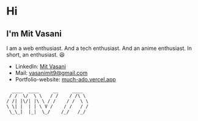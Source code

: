 # Hi
## I'm Mit Vasani

I am a web enthusiast. And a tech enthusiast. And an anime enthusiast. In short, an enthusiast. :laughing:

- LinkedIn: [Mit Vasani](https://www.linkedin.com/in/mit-vasani-8321a2138/)
- Mail: [vasanimit9@gmail.com](mailto:vasanimit9@gmail.com)
- Portfolio-website: [much-ado.vercel.app](https://much-ado.vercel.app/)

```
  ____  ____     __     ____  
 / /  \/  \ \   / /    / /\ \ 
/ /| |\/| |\ \ / /    / /  \ \
\ \| |  | | \ V /    / /   / /
 \_\_|  |_|  \_/    /_/   /_/ 
                              
```
